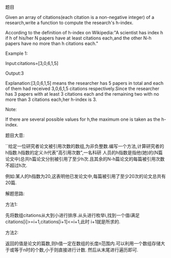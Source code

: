 题目

Given an array of citations(each citation is a non-negative integer) of a research,write a 
function to compute the research's h-index.

According to the definition of h-index on Wikipedia:"A scientist has index h if h of his/her N
papers have at least citations each,and the other N-h papers have no more than h citations each."

Example 1:

Input:citations=[3,0,6,1,5]

Output:3

Explanation:[3,0,6,1,5] means the researcher has 5 papers in total and each of them had received 
3,0,6,1,5 citations respectively.Since the researcher has 3 papers with at least 3 citations each
and the remaining two with no more than 3 citations each,her h-index is 3.

Note:

If there are several possible values for h,the maximum one is taken as the h-index.

题目大意:

``给定一位研究者论文被引用次数的数组,为非负整数.编写一个方法,计算研究者的h指数.h指数的定义:h代表"高引用次数",一名科研
人员的h指数是指他(她)的(N篇论文中)总共h篇论文分别被引用了至少h次.且其余的N-h篇论文的每篇被引用次数不超过h次.

例如:某人的h指数为20,这表明他已发论文中,每篇被引用了至少20次的论文总共有20篇.

解题思路:

方法1:

先将数组citations从大到小进行排序.从头进行枚举i,找到一个值i满足citations[i]>=i+1,citations[i+1]<=i+1,此时
i+1就是所求的.

方法2:

返回的值是论文的篇数,则h值一定在数组的长度n范围内.可以利用一个数组存储大于或等于n时的个数,小于则直接进行计数.
然后从末尾进行遍历即可.

